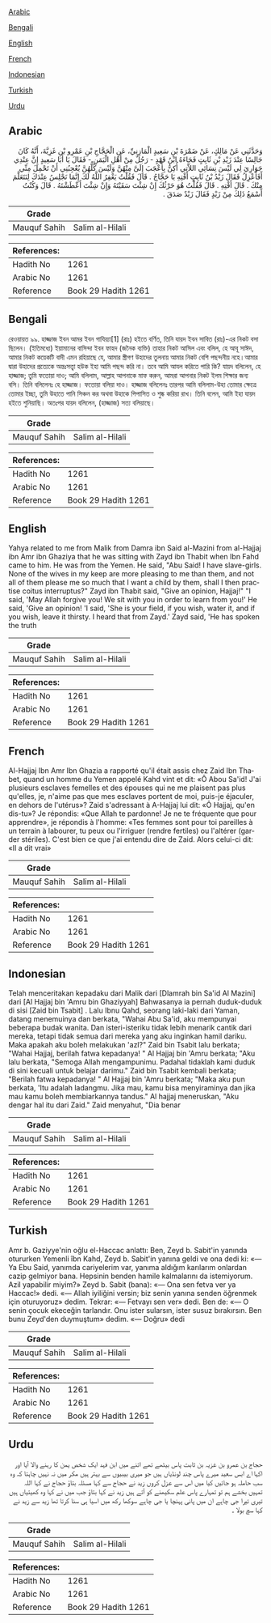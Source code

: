 [Arabic](#arabic)

[Bengali](#bengali)

[English](#english)

[French](#french)

[Indonesian](#indonesian)

[Turkish](#turkish)

[Urdu](#urdu)

## Arabic


<div dir="rtl" lang="ar" style={{fontSize:'larger',backgroundColor:'#f8f9fa',padding:20}}>
وَحَدَّثَنِي عَنْ مَالِكٍ، عَنْ ضَمْرَةَ بْنِ سَعِيدٍ الْمَازِنِيِّ، عَنِ الْحَجَّاجِ بْنِ عَمْرِو بْنِ غَزِيَّةَ، أَنَّهُ كَانَ جَالِسًا عِنْدَ زَيْدِ بْنِ ثَابِتٍ فَجَاءَهُ ابْنُ قَهْدٍ - رَجُلٌ مِنْ أَهْلِ الْيَمَنِ - فَقَالَ يَا أَبَا سَعِيدٍ إِنَّ عِنْدِي جَوَارِيَ لِي لَيْسَ نِسَائِي اللاَّتِي أُكِنُّ بِأَعْجَبَ إِلَىَّ مِنْهُنَّ وَلَيْسَ كُلُّهُنَّ يُعْجِبُنِي أَنْ تَحْمِلَ مِنِّي أَفَأَعْزِلُ فَقَالَ زَيْدُ بْنُ ثَابِتٍ أَفْتِهِ يَا حَجَّاجُ ‏.‏ قَالَ فَقُلْتُ يَغْفِرُ اللَّهُ لَكَ إِنَّمَا نَجْلِسُ عِنْدَكَ لِنَتَعَلَّمَ مِنْكَ ‏.‏ قَالَ أَفْتِهِ ‏.‏ قَالَ فَقُلْتُ هُوَ حَرْثُكَ إِنْ شِئْتَ سَقَيْتَهُ وَإِنْ شِئْتَ أَعْطَشْتَهُ ‏.‏ قَالَ وَكُنْتُ أَسْمَعُ ذَلِكَ مِنْ زَيْدٍ فَقَالَ زَيْدٌ صَدَقَ ‏.‏
</div>
<div style={{backgroundColor:'#f8f9fa',padding:20, marginBottom: 10}}><table> <thead> <tr> <th>Grade</th> <th></th> </tr> </thead> <tbody> <tr><td>Mauquf Sahih</td><td>Salim al-Hilali</td></tr></tbody></table><table> <thead> <tr> <th>References:</th> <th></th> </tr> </thead> <tbody><tr><td>Hadith No</td><td>1261</td></tr><tr><td>Arabic No</td><td>1261</td></tr><tr><td>Reference</td><td>Book 29 Hadith 1261</td></tr></tbody></table></div>

## Bengali


<div dir="ltr" lang="bn" style={{fontSize:'larger',backgroundColor:'#f8f9fa',padding:20}}>
রেওয়ায়ত ৯৯. হাজ্জাজ ইবন আমর ইবন গাযিয়্যা[1] (রাঃ) হইতে বর্ণিত, তিনি যায়দ ইবন সাবিত (রাঃ)-এর নিকট বসা ছিলেন। (ইতিমধ্যে) ইয়ামানের বাসিন্দা ইবন ফাহদ (জনৈক ব্যক্তি) তাহার নিকট আসিল এবং বলিল, হে আবূ সাঈদ, আমার নিকট কয়েকটি বাদী এমন রহিয়াছে যে, আমার স্ত্রীগণ উহাদের তুলনায় আমার নিকট বেশি পছন্দনীয় নহে।আমার দ্বারা উহাদের প্রত্যেকে অন্তঃসত্ত্বা হউক ইহা আমি পছন্দ করি না। তবে আমি আযল করিতে পারি কি? যায়দ বলিলেন, হে হাজ্জাজ; তুমি ফতোয়া দাও; আমি বলিলাম, আল্লাহ আপনাকে মাফ করুন, আমরা আপনার নিকট ইলম শিক্ষার জন্য বসি। তিনি বলিলেনঃ হে হাজ্জাজ। ফতোয়া বলিয়া দাও। হাজ্জাজ বলিলেনঃ তারপর আমি বলিলাম-উহা তোমার ক্ষেত্রে তোমার ইচ্ছা, তুমি উহাতে পানি সিঞ্চন কর অথবা উহাকে পিপাসিত ও শুষ্ক করিয়া রাখ। তিনি বলেন, আমি ইহা যায়দ হইতে শুনিয়াছি। অতঃপর যায়দ বলিলেন, (হাজ্জাজ) সত্য বলিয়াছে।
</div>
<div style={{backgroundColor:'#f8f9fa',padding:20, marginBottom: 10}}><table> <thead> <tr> <th>Grade</th> <th></th> </tr> </thead> <tbody> <tr><td>Mauquf Sahih</td><td>Salim al-Hilali</td></tr></tbody></table><table> <thead> <tr> <th>References:</th> <th></th> </tr> </thead> <tbody><tr><td>Hadith No</td><td>1261</td></tr><tr><td>Arabic No</td><td>1261</td></tr><tr><td>Reference</td><td>Book 29 Hadith 1261</td></tr></tbody></table></div>

## English


<div dir="ltr" lang="en" style={{fontSize:'larger',backgroundColor:'#f8f9fa',padding:20}}>
Yahya related to me from Malik from Damra ibn Said al-Mazini from al-Hajjaj ibn Amr ibn Ghaziya that he was sitting with Zayd ibn Thabit when Ibn Fahd came to him. He was from the Yemen. He said, "Abu Said! I have slave-girls. None of the wives in my keep are more pleasing to me than them, and not all of them please me so much that I want a child by them, shall I then practise coitus interruptus?" Zayd ibn Thabit said, "Give an opinion, Hajjaj!" "I said, 'May Allah forgive you! We sit with you in order to learn from you!' He said, 'Give an opinion! 'I said, 'She is your field, if you wish, water it, and if you wish, leave it thirsty. I heard that from Zayd.' Zayd said, 'He has spoken the truth
</div>
<div style={{backgroundColor:'#f8f9fa',padding:20, marginBottom: 10}}><table> <thead> <tr> <th>Grade</th> <th></th> </tr> </thead> <tbody> <tr><td>Mauquf Sahih</td><td>Salim al-Hilali</td></tr></tbody></table><table> <thead> <tr> <th>References:</th> <th></th> </tr> </thead> <tbody><tr><td>Hadith No</td><td>1261</td></tr><tr><td>Arabic No</td><td>1261</td></tr><tr><td>Reference</td><td>Book 29 Hadith 1261</td></tr></tbody></table></div>

## French


<div dir="ltr" lang="fr" style={{fontSize:'larger',backgroundColor:'#f8f9fa',padding:20}}>
Al-Hajjaj Ibn Amr Ibn Ghazia a rapporté qu'il était assis chez Zaid Ibn Thabet, quand un homme du Yemen appelé Kahd vint et dit: «Ô Abou Sa'id! J'ai plusieurs esclaves femelles et des épouses qui ne me plaisent pas plus qu'elles, je, n'aime pas que mes esclaves portent de moi, puis-je éjaculer, en dehors de l'utérus»? Zaid s'adressant à A-Hajjaj lui dit: «Ô Hajjaj, qu'en dis-tu»? Je répondis: «Que Allah te pardonne! Je ne te fréquente que pour apprendre», je répondis à l'homme: «Tes femmes sont pour toi pareilles à un terrain à labourer, tu peux ou l'irriguer (rendre fertiles) ou l'altérer (garder stériles). C'est bien ce que j'ai entendu dire de Zaid. Alors celui-ci dit: «II a dit vrai»
</div>
<div style={{backgroundColor:'#f8f9fa',padding:20, marginBottom: 10}}><table> <thead> <tr> <th>Grade</th> <th></th> </tr> </thead> <tbody> <tr><td>Mauquf Sahih</td><td>Salim al-Hilali</td></tr></tbody></table><table> <thead> <tr> <th>References:</th> <th></th> </tr> </thead> <tbody><tr><td>Hadith No</td><td>1261</td></tr><tr><td>Arabic No</td><td>1261</td></tr><tr><td>Reference</td><td>Book 29 Hadith 1261</td></tr></tbody></table></div>

## Indonesian


<div dir="ltr" lang="id" style={{fontSize:'larger',backgroundColor:'#f8f9fa',padding:20}}>
Telah menceritakan kepadaku dari Malik dari [Dlamrah bin Sa'id Al Mazini] dari [Al Hajjaj bin 'Amru bin Ghaziyyah] Bahwasanya ia pernah duduk-duduk di sisi [Zaid bin Tsabit] . Lalu Ibnu Qahd, seorang laki-laki dari Yaman, datang menemuinya dan berkata, "Wahai Abu Sa'id, aku mempunyai beberapa budak wanita. Dan isteri-isteriku tidak lebih menarik cantik dari mereka, tetapi tidak semua dari mereka yang aku inginkan hamil dariku. Maka apakah aku boleh melakukan 'azl?" Zaid bin Tsabit lalu berkata; "Wahai Hajjaj, berilah fatwa kepadanya! " Al Hajjaj bin 'Amru berkata; "Aku lalu berkata, "Semoga Allah mengampunimu. Padahal tidaklah kami duduk di sini kecuali untuk belajar darimu." Zaid bin Tsabit kembali berkata; "Berilah fatwa kepadanya! " Al Hajjaj bin 'Amru berkata; "Maka aku pun berkata, 'Itu adalah ladangmu. Jika mau, kamu bisa menyiraminya dan jika mau kamu boleh membiarkannya tandus." Al hajjaj meneruskan, "Aku dengar hal itu dari Zaid." Zaid menyahut, "Dia benar
</div>
<div style={{backgroundColor:'#f8f9fa',padding:20, marginBottom: 10}}><table> <thead> <tr> <th>Grade</th> <th></th> </tr> </thead> <tbody> <tr><td>Mauquf Sahih</td><td>Salim al-Hilali</td></tr></tbody></table><table> <thead> <tr> <th>References:</th> <th></th> </tr> </thead> <tbody><tr><td>Hadith No</td><td>1261</td></tr><tr><td>Arabic No</td><td>1261</td></tr><tr><td>Reference</td><td>Book 29 Hadith 1261</td></tr></tbody></table></div>

## Turkish


<div dir="ltr" lang="tr" style={{fontSize:'larger',backgroundColor:'#f8f9fa',padding:20}}>
Amr b. Gaziyye'nin oğlu el-Haccac anlattı: Ben, Zeyd b. Sabit'in yanında otururken Yemenli îbn Kahd, Zeyd b. Sabit'in yanı­na geldi ve ona dedi ki: «— Ya Ebu Said, yanımda cariyelerim var, yanıma aldığım ka­rılarım onlardan cazip gelmiyor bana. Hepsinin benden hamile kalmalarını da istemiyorum. Azil yapabilir miyim?» Zeyd b. Sabit (bana): «— Ona sen fetva ver ya Haccac!» dedi. «— Allah iyiliğini versin; biz senin yanına senden öğrenmek için oturuyoruz» dedim. Tekrar: «— Fetvayı sen ver» dedi. Ben de: «— O senin çocuk ekeceğin tarlandır. Onu ister sularsın, ister susuz bırakırsın. Ben bunu Zeyd'den duymuştum» dedim. «— Doğru» dedi
</div>
<div style={{backgroundColor:'#f8f9fa',padding:20, marginBottom: 10}}><table> <thead> <tr> <th>Grade</th> <th></th> </tr> </thead> <tbody> <tr><td>Mauquf Sahih</td><td>Salim al-Hilali</td></tr></tbody></table><table> <thead> <tr> <th>References:</th> <th></th> </tr> </thead> <tbody><tr><td>Hadith No</td><td>1261</td></tr><tr><td>Arabic No</td><td>1261</td></tr><tr><td>Reference</td><td>Book 29 Hadith 1261</td></tr></tbody></table></div>

## Urdu


<div dir="rtl" lang="ur" style={{fontSize:'larger',backgroundColor:'#f8f9fa',padding:20}}>
حجاج بن عمرو بن غزیہ بن ثابت پاس بیٹھے تھے اتنے میں ابن فہد ایک شخص یمن کا رہنے والا آیا اور اکہا اے ابس سعید میرے پاس چند لونڈیاں ہیں جو میری بیبیوں سے بہتر ہیں مکر میں نہ نہیں چاہتا کہ وہ سب حاملہ ہو جائیں کیا میں اس سے عزل کروں زید نے حجاج سے کہا مسئلہ بتاؤ حجاج نے کہا اللہ تمہیں بخشے ہم تو تمہارے پاس علم سکیھنے کو آتے ہیں زید نے کہا بتاؤ جب میں نے کہا وہ کھیتیاں ہیں تیری تیرا جی چاہے ان میں پانی پہنچا یا جی چاہے سوکھا رکھ میں اسیا ہی سنا کرتا تھا زید سے زید نے کہا سچ بولا ۔
</div>
<div style={{backgroundColor:'#f8f9fa',padding:20, marginBottom: 10}}><table> <thead> <tr> <th>Grade</th> <th></th> </tr> </thead> <tbody> <tr><td>Mauquf Sahih</td><td>Salim al-Hilali</td></tr></tbody></table><table> <thead> <tr> <th>References:</th> <th></th> </tr> </thead> <tbody><tr><td>Hadith No</td><td>1261</td></tr><tr><td>Arabic No</td><td>1261</td></tr><tr><td>Reference</td><td>Book 29 Hadith 1261</td></tr></tbody></table></div>